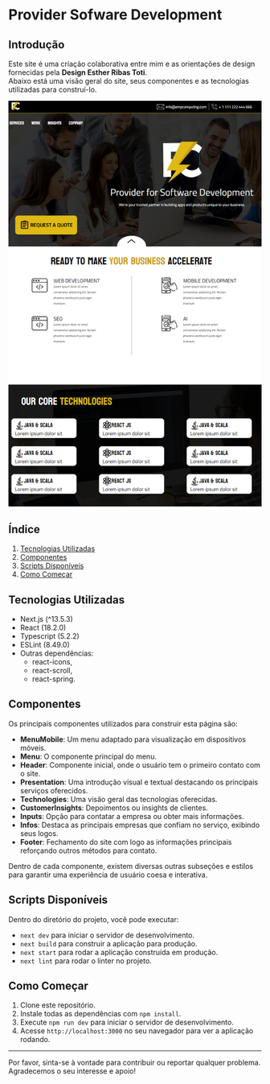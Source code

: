 # Provider Sofware Development

## Introdução
Este site é uma criação colaborativa entre mim e as orientações de design fornecidas pela **Design Esther Ribas Toti**. <br> Abaixo está uma visão geral do site, seus componentes e as tecnologias utilizadas para construí-lo.

<center>

![Imagem do site](image.png)

</center>

## Índice
1. [Tecnologias Utilizadas](#tecnologias-utilizadas)
2. [Componentes](#componentes)
3. [Scripts Disponíveis](#scripts-disponíveis)
4. [Como Começar](#como-começar)

## Tecnologias Utilizadas
- Next.js (^13.5.3)
- React (18.2.0)
- Typescript (5.2.2)
- ESLint (8.49.0)
- Outras dependências:
    - react-icons,
    - react-scroll,
    - react-spring.

## Componentes
Os principais componentes utilizados para construir esta página são:


- **MenuMobile**: Um menu adaptado para visualização em dispositivos móveis.
- **Menu**: O componente principal do menu.
- **Header**: Componente inicial, onde o usuário tem o primeiro contato com o site.
- **Presentation**: Uma introdução visual e textual destacando os principais serviços oferecidos.
- **Technologies**: Uma visão geral das tecnologias oferecidas.
- **CustomerInsights**: Depoimentos ou insights de clientes.
- **Inputs**: Opção para contatar a empresa ou obter mais informações.
- **Infos**: Destaca as principais empresas que confiam no serviço, exibindo seus logos.
- **Footer**: Fechamento do site com logo as informações principais reforçando outros métodos para contato.

Dentro de cada componente, existem diversas outras subseções e estilos para garantir uma experiência de usuário coesa e interativa.

## Scripts Disponíveis

Dentro do diretório do projeto, você pode executar:

- `next dev` para iniciar o servidor de desenvolvimento.
- `next build` para construir a aplicação para produção.
- `next start` para rodar a aplicação construída em produção.
- `next lint` para rodar o linter no projeto.

## Como Começar

1. Clone este repositório.
2. Instale todas as dependências com `npm install`.
3. Execute `npm run dev` para iniciar o servidor de desenvolvimento.
4. Acesse `http://localhost:3000` no seu navegador para ver a aplicação rodando.

---

Por favor, sinta-se à vontade para contribuir ou reportar qualquer problema. Agradecemos o seu interesse e apoio!
